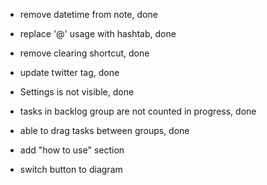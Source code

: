 - remove datetime from note, done 
- replace '@' usage with hashtab, done 
- remove clearing shortcut, done 
- update twitter tag, done 
- Settings is not visible, done 
- tasks in backlog group are not counted in progress, done 

- able to drag tasks between groups, done 

- add "how to use" section 
- switch button to diagram 